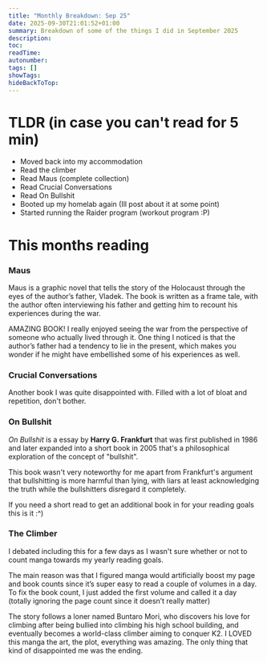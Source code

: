```yaml
---
title: "Monthly Breakdown: Sep 25"
date: 2025-09-30T21:01:52+01:00
summary: Breakdown of some of the things I did in September 2025
description:
toc:
readTime:
autonumber:
tags: []
showTags:
hideBackToTop:
---
```

# TLDR (in case you can't read for 5 min)

- Moved back into my accommodation
- Read the climber
- Read Maus (complete collection)
- Read Crucial Conversations
- Read On Bullshit
- Booted up my homelab again (Ill post about it at some point)
- Started running the Raider program (workout program :P)

# This months reading

### Maus

Maus is a graphic novel that tells the story of the Holocaust through the eyes of the author’s father, Vladek. The book is written as a frame tale, with the author often interviewing his father and getting him to recount his experiences during the war.

AMAZING BOOK! I really enjoyed seeing the war from the perspective of someone who actually lived through it. One thing I noticed is that the author’s father had a tendency to lie in the present, which makes you wonder if he might have embellished some of his experiences as well.
### Crucial Conversations

Another book I was quite disappointed with. Filled with a lot of bloat and repetition, don't bother.
### On Bullshit

*On Bullshit* is a essay by **Harry G. Frankfurt** that was first published in 1986 and later expanded into a short book in 2005 that's a philosophical exploration of the concept of "bullshit". 

This book wasn't very noteworthy for me apart from Frankfurt's argument that bullshitting is more harmful than lying, with liars at least acknowledging the truth while the bullshitters disregard it completely. 

If you need a short read to get an additional book in for your reading goals this is it :^) 

### The Climber

I debated including this for a few days as I wasn't sure whether or not to count manga towards my yearly reading goals.

The main reason was that I figured manga would artificially boost my page and book counts since it’s super easy to read a couple of volumes in a day. To fix the book count, I just added the first volume and called it a day (totally ignoring the page count since it doesn’t really matter)

The story follows a loner named Buntaro Mori, who discovers his love for climbing after being bullied into climbing his high school building, and eventually becomes a world-class climber aiming to conquer K2. I LOVED this manga the art, the plot, everything was amazing. The only thing that kind of disappointed me was the ending.



